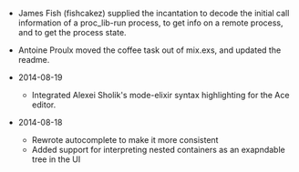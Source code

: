   * James Fish (fishcakez) supplied the incantation to decode the
    initial call information of a proc_lib-run process, to get info on
    a remote process, and to get the process state.

  * Antoine Proulx moved the coffee task out of mix.exs, and
    updated the readme.
    
* 2014-08-19

  * Integrated Alexei Sholik's mode-elixir syntax highlighting
    for the Ace editor.

* 2014-08-18

  * Rewrote autocomplete to make it more consistent
  * Added support for interpreting nested containers as
    an exapndable tree in the UI
